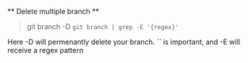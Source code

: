 ** Delete multiple branch **

> git branch -D `git branch | grep -E '{regex}'`

Here -D will permenantly delete your branch. _``_ is important, and -E
will receive a regex pattern
